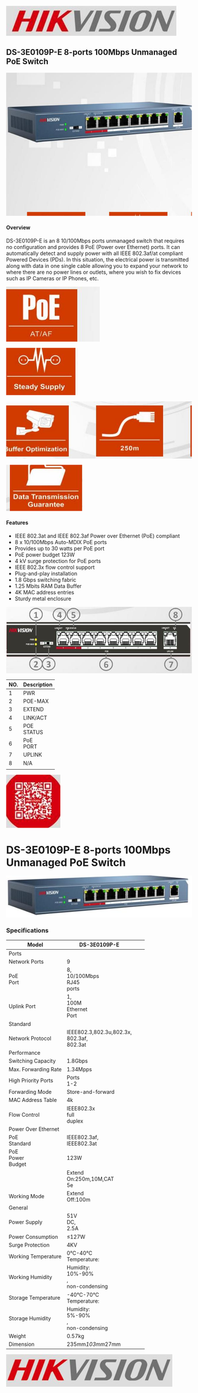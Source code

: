 ![](_page_0_Picture_0.jpeg)

## **DS-3E0109P-E 8-ports 100Mbps Unmanaged PoE Switch**

![](_page_0_Picture_2.jpeg)

#### **Overview**

DS-3E0109P-E is an 8 10/100Mbps ports unmanaged switch that requires no configuration and provides 8 PoE (Power over Ethernet) ports. It can automatically detect and supply power with all IEEE 802.3af/at compliant Powered Devices (PDs). In this situation, the electrical power is transmitted along with data in one single cable allowing you to expand your network to where there are no power lines or outlets, where you wish to fix devices such as IP Cameras or IP Phones, etc.

![](_page_0_Picture_5.jpeg)

![](_page_0_Picture_6.jpeg)

![](_page_0_Picture_7.jpeg)

![](_page_0_Picture_8.jpeg)

#### **Features**

- IEEE 802.3at and IEEE 802.3af Power over Ethernet (PoE) compliant
- 8 x 10/100Mbps Auto-MDIX PoE ports
- Provides up to 30 watts per PoE port
- PoE power budget 123W
- 4 kV surge protection for PoE ports
- IEEE 802.3x flow control support
- Plug-and-play installation
- 1.8 Gbps switching fabric
- 1.25 Mbits RAM Data Buffer
- 4K MAC address entries
- Sturdy metal enclosure

![](_page_0_Picture_21.jpeg)

| NO. | Description   |
|-----|---------------|
| 1   | PWR           |
| 2   | POE-MAX       |
| 3   | EXTEND        |
| 4   | LINK/ACT      |
| 5   | POE<br>STATUS |
| 6   | PoE<br>PORT   |
| 7   | UPLINK        |
| 8   | N/A           |
|     |               |

![](_page_0_Picture_23.jpeg)

# **DS-3E0109P-E 8-ports 100Mbps Unmanaged PoE Switch**

![](_page_1_Picture_1.jpeg)

### **Specifications**

| Model                  | DS-3E0109P-E                                    |  |  |
|------------------------|-------------------------------------------------|--|--|
| Ports                  |                                                 |  |  |
| Network Ports          | 9                                               |  |  |
| PoE<br>Port            | 8,<br>10/100Mbps<br>RJ45<br>ports               |  |  |
| Uplink Port            | 1,<br>100M<br>Ethernet<br>Port                  |  |  |
| Standard               |                                                 |  |  |
| Network Protocol       | IEEE802.3,802.3u,802.3x,<br>802.3af,<br>802.3at |  |  |
| Performance            |                                                 |  |  |
| Switching Capacity     | 1.8Gbps                                         |  |  |
| Max. Forwarding Rate   | 1.34Mpps                                        |  |  |
| High Priority Ports    | Ports<br>1-2                                    |  |  |
| Forwarding Mode        | Store-and-forward                               |  |  |
| MAC Address Table      | 4k                                              |  |  |
| Flow Control           | IEEE802.3x<br>full<br>duplex                    |  |  |
| Power Over Ethernet    |                                                 |  |  |
| PoE<br>Standard        | IEEE802.3af,<br>IEEE802.3at                     |  |  |
| PoE<br>Power<br>Budget | 123W                                            |  |  |
|                        | Extend<br>On:250m,10M,CAT<br>5e                 |  |  |
| Working Mode           | Extend<br>Off:100m                              |  |  |
| General                |                                                 |  |  |
| Power Supply           | 51V<br>DC,<br>2.5A                              |  |  |
| Power Consumption      | ≤127W                                           |  |  |
| Surge Protection       | 4KV                                             |  |  |
| Working Temperature    | 0℃-40℃<br>Temperature:                          |  |  |
| Working Humidity       | Humidity:<br>10%-90%<br>,<br>non-condensing     |  |  |
| Storage Temperature    | -40℃-70℃<br>Temperature:                        |  |  |
| Storage Humidity       | Humidity:<br>5%-90%<br>,<br>non-condensing      |  |  |
| Weight                 | 0.57kg                                          |  |  |
| Dimension              | 235mm*103mm*27mm                                |  |  |

![](_page_1_Picture_4.jpeg)